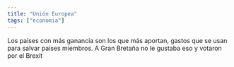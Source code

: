 ```yaml
---
title: "Unión Europea"
tags: ["economia"]
---
```

Los países con más ganancia son los que más aportan, gastos que se usan para salvar países miembros. A Gran Bretaña no le gustaba eso y votaron por el Brexit